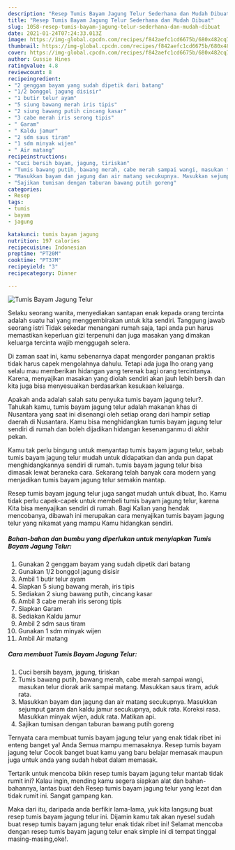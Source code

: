 ```yaml
---
description: "Resep Tumis Bayam Jagung Telur Sederhana dan Mudah Dibuat"
title: "Resep Tumis Bayam Jagung Telur Sederhana dan Mudah Dibuat"
slug: 1058-resep-tumis-bayam-jagung-telur-sederhana-dan-mudah-dibuat
date: 2021-01-24T07:24:33.013Z
image: https://img-global.cpcdn.com/recipes/f842aefc1cd6675b/680x482cq70/tumis-bayam-jagung-telur-foto-resep-utama.jpg
thumbnail: https://img-global.cpcdn.com/recipes/f842aefc1cd6675b/680x482cq70/tumis-bayam-jagung-telur-foto-resep-utama.jpg
cover: https://img-global.cpcdn.com/recipes/f842aefc1cd6675b/680x482cq70/tumis-bayam-jagung-telur-foto-resep-utama.jpg
author: Gussie Hines
ratingvalue: 4.8
reviewcount: 8
recipeingredient:
- "2 genggam bayam yang sudah dipetik dari batang"
- "1/2 bonggol jagung disisir"
- "1 butir telur ayam"
- "5 siung bawang merah iris tipis"
- "2 siung bawang putih cincang kasar"
- "3 cabe merah iris serong tipis"
- " Garam"
- " Kaldu jamur"
- "2 sdm saus tiram"
- "1 sdm minyak wijen"
- " Air matang"
recipeinstructions:
- "Cuci bersih bayam, jagung, tiriskan"
- "Tumis bawang putih, bawang merah, cabe merah sampai wangi, masukan telur diorak arik sampai matang. Masukkan saus tiram, aduk rata."
- "Masukkan bayam dan jagung dan air matang secukupnya. Masukkan sejumput garam dan kaldu jamur secukupnya, aduk rata. Koreksi rasa. Masukkan minyak wijen, aduk rata. Matikan api."
- "Sajikan tumisan dengan taburan bawang putih goreng"
categories:
- Resep
tags:
- tumis
- bayam
- jagung

katakunci: tumis bayam jagung 
nutrition: 197 calories
recipecuisine: Indonesian
preptime: "PT20M"
cooktime: "PT37M"
recipeyield: "3"
recipecategory: Dinner

---
```



![Tumis Bayam Jagung Telur](https://img-global.cpcdn.com/recipes/f842aefc1cd6675b/680x482cq70/tumis-bayam-jagung-telur-foto-resep-utama.jpg)

Selaku seorang wanita, menyediakan santapan enak kepada orang tercinta adalah suatu hal yang menggembirakan untuk kita sendiri. Tanggung jawab seorang istri Tidak sekedar menangani rumah saja, tapi anda pun harus memastikan keperluan gizi terpenuhi dan juga masakan yang dimakan keluarga tercinta wajib menggugah selera.

Di zaman  saat ini, kamu sebenarnya dapat mengorder panganan praktis tidak harus capek mengolahnya dahulu. Tetapi ada juga lho orang yang selalu mau memberikan hidangan yang terenak bagi orang tercintanya. Karena, menyajikan masakan yang diolah sendiri akan jauh lebih bersih dan kita juga bisa menyesuaikan berdasarkan kesukaan keluarga. 



Apakah anda adalah salah satu penyuka tumis bayam jagung telur?. Tahukah kamu, tumis bayam jagung telur adalah makanan khas di Nusantara yang saat ini disenangi oleh setiap orang dari hampir setiap daerah di Nusantara. Kamu bisa menghidangkan tumis bayam jagung telur sendiri di rumah dan boleh dijadikan hidangan kesenanganmu di akhir pekan.

Kamu tak perlu bingung untuk menyantap tumis bayam jagung telur, sebab tumis bayam jagung telur mudah untuk didapatkan dan anda pun dapat menghidangkannya sendiri di rumah. tumis bayam jagung telur bisa dimasak lewat beraneka cara. Sekarang telah banyak cara modern yang menjadikan tumis bayam jagung telur semakin mantap.

Resep tumis bayam jagung telur juga sangat mudah untuk dibuat, lho. Kamu tidak perlu capek-capek untuk membeli tumis bayam jagung telur, karena Kita bisa menyajikan sendiri di rumah. Bagi Kalian yang hendak mencobanya, dibawah ini merupakan cara menyajikan tumis bayam jagung telur yang nikamat yang mampu Kamu hidangkan sendiri.

<!--inarticleads1-->

##### Bahan-bahan dan bumbu yang diperlukan untuk menyiapkan Tumis Bayam Jagung Telur:

1. Gunakan 2 genggam bayam yang sudah dipetik dari batang
1. Gunakan 1/2 bonggol jagung disisir
1. Ambil 1 butir telur ayam
1. Siapkan 5 siung bawang merah, iris tipis
1. Sediakan 2 siung bawang putih, cincang kasar
1. Ambil 3 cabe merah iris serong tipis
1. Siapkan  Garam
1. Sediakan  Kaldu jamur
1. Ambil 2 sdm saus tiram
1. Gunakan 1 sdm minyak wijen
1. Ambil  Air matang




<!--inarticleads2-->

##### Cara membuat Tumis Bayam Jagung Telur:

1. Cuci bersih bayam, jagung, tiriskan
1. Tumis bawang putih, bawang merah, cabe merah sampai wangi, masukan telur diorak arik sampai matang. Masukkan saus tiram, aduk rata.
1. Masukkan bayam dan jagung dan air matang secukupnya. Masukkan sejumput garam dan kaldu jamur secukupnya, aduk rata. Koreksi rasa. Masukkan minyak wijen, aduk rata. Matikan api.
1. Sajikan tumisan dengan taburan bawang putih goreng




Ternyata cara membuat tumis bayam jagung telur yang enak tidak ribet ini enteng banget ya! Anda Semua mampu memasaknya. Resep tumis bayam jagung telur Cocok banget buat kamu yang baru belajar memasak maupun juga untuk anda yang sudah hebat dalam memasak.

Tertarik untuk mencoba bikin resep tumis bayam jagung telur mantab tidak rumit ini? Kalau ingin, mending kamu segera siapkan alat dan bahan-bahannya, lantas buat deh Resep tumis bayam jagung telur yang lezat dan tidak rumit ini. Sangat gampang kan. 

Maka dari itu, daripada anda berfikir lama-lama, yuk kita langsung buat resep tumis bayam jagung telur ini. Dijamin kamu tak akan nyesel sudah buat resep tumis bayam jagung telur enak tidak ribet ini! Selamat mencoba dengan resep tumis bayam jagung telur enak simple ini di tempat tinggal masing-masing,oke!.

